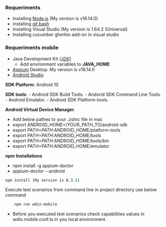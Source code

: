 ### Requeriments

- Installing [Node.js](https://nodejs.org/es/download/)  (My version is v16.14.0)
- installing [git bash](https://git-scm.com/downloads)
- Installing Visual Studio (My version is 1.64.2 (Universal) 
- Installing cucumber gherkin add-on in visual studio

### Requeriments mobile

- Java Development Kit [(JDK)](https://www.oracle.com/technetwork/java/javase/downloads/jdk8-downloads-2133155.html)
  - Add environment variables to **JAVA_HOME** 
- [Appium](https://appium.io/downloads/) Desktop. My version is v16.14.0
- [Android Studio](https://developer.android.com/studio/index.html)
  
**SDK Platform**: Android 10 

**SDK tools**:
    - Android SDK Build Tools.
    - Andorid SDK Command Line Tools.
    - Android Emulator.
    - Android SDK Platform-tools.

**Android Virtual Device Manager**.
  - Add below pathes to your .zshrc file in mac
  - export ANDROID_HOME=/YOUR_PATH_TO/android-sdk
  - export PATH=$PATH:$ANDROID_HOME/platform-tools
  - export PATH=$PATH:$ANDROID_HOME/tools
  - export PATH=$PATH:$ANDROID_HOME/tools/bin
  - export PATH=$PATH:$ANDROID_HOME/emulator
 
**npm Installations**
  - npm install -g appium-doctor
  - appium-doctor --android
  
```bash
npm install (My version is 8.3.1)
```
Execute  test scenarios from command line in project directory use below command

```bash
    npm run wdio-mobile
```
- Before you executed test scenarios check capabilities values in wdio.mobile.conf.ts in you local environment. 
